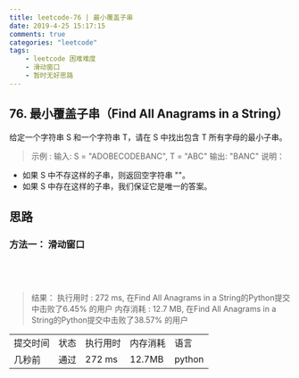 ```yaml
---
title: leetcode-76 | 最小覆盖子串 
date: 2019-4-25 15:17:15
comments: true
categories: "leetcode"
tags: 
    - leetcode 困难难度
    - 滑动窗口
    - 暂时无好思路
---
```

## 76. 最小覆盖子串（Find All Anagrams in a String）

给定一个字符串 S 和一个字符串 T，请在 S 中找出包含 T 所有字母的最小子串。

><span>示例 :</span>
输入: S = "ADOBECODEBANC", T = "ABC"
输出: "BANC"
><span>说明：</span>
* 如果 S 中不存这样的子串，则返回空字符串 ""。
* 如果 S 中存在这样的子串，我们保证它是唯一的答案。



## 思路
### 方法一： 滑动窗口


``` python

        
        
```

><span>结果：</span>
执行用时 : 272 ms, 在Find All Anagrams in a String的Python提交中击败了6.45% 的用户
内存消耗 : 12.7 MB, 在Find All Anagrams in a String的Python提交中击败了38.57% 的用户
<table><tr><td>提交时间</td><td>状态</td><td>执行用时</td><td>内存消耗</td><td>语言</td></tr><tr><td>几秒前</td><td>通过</td><td>272 ms</td><td>12.7MB</td><td>python</td></tr></table>
